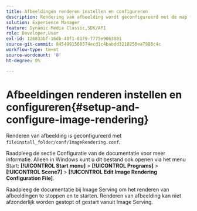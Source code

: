 ```yaml
---
title: Afbeeldingen renderen instellen en configureren
description: Rendering van afbeelding wordt geconfigureerd met de map fileinstall_folder/conf/ImageRendering.conf.
solution: Experience Manager
feature: Dynamic Media Classic,SDK/API
role: Developer,User
exl-id: 126833bf-16db-40f1-8179-7775e9063081
source-git-commit: 8454991568374ecd1c4babdd3210250ea7988c4c
workflow-type: tm+mt
source-wordcount: '0'
ht-degree: 0%

---
```


# Afbeeldingen renderen instellen en configureren{#setup-and-configure-image-rendering}

Renderen van afbeelding is geconfigureerd met `fileinstall_folder/conf/ImageRendering.conf`.

Raadpleeg de sectie Configuratie van de documentatie voor meer informatie. Alleen in Windows kunt u dit bestand ook openen via het menu Start: **[!UICONTROL Start menu]** > **[!UICONTROL Programs]** > **[!UICONTROL Scene7]** > **[!UICONTROL Edit Image Rendering Configuration File]**.

Raadpleeg de documentatie bij Image Serving om het renderen van afbeeldingen te stoppen en te starten. Renderen van afbeelding kan niet afzonderlijk worden gestopt of gestart vanuit Image Serving.

